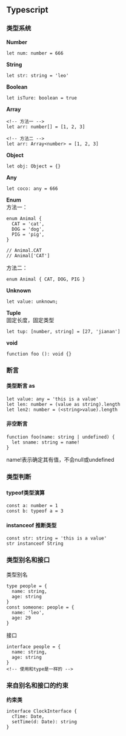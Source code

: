 ## Typescript

### 类型系统
**Number**
```
let num: number = 666
```

**String**
```
let str: string = 'leo'
```

**Boolean**
```
let isTure: boolean = true
```

**Array**
```
<!-- 方法一 -->
let arr: number[] = [1, 2, 3]

<!-- 方法二 -->
let arr: Array<number> = [1, 2, 3]
```

**Object**
```
let obj: Object = {}
```

**Any**
```
let coco: any = 666
```

**Enum**   
方法一：
```
enum Animal {
  CAT = 'cat',
  DOG = 'dog',
  PIG = 'pig',
}

// Animal.CAT
// Animal['CAT']
```

方法二：
```
enum Animal { CAT, DOG, PIG }
```   

**Unknown**
```
let value: unknown;
```

**Tuple**   
固定长度，固定类型
```
let tup: [number, string] = [27, 'jianan']
```

**void**
```
function foo (): void {}
```

### 断言

#### 类型断言 as
```
let value: any = 'this is a value'
let len: number = (value as string).length
let len2: number = (<string>value).length
```

#### 非空断言
```
function foo(name: string | undefined) {
  let sname: string = name!
}
```
name!表示确定其有值，不会null或undefined   

### 类型判断
#### typeof类型演算
```
const a: number = 1
const b: typeof a = 3
```

#### instanceof 推断类型
```
const str: string = 'this is a value'
str instanceof String
```

### 类型别名和接口
类型别名
```
type people = {
  name: string,
  age: string
}
const someone: people = {
  name: 'leo',
  age: 29
}
```

接口
```
interface people = {
  name: string,
  age: string
}
<!-- 使用和type是一样的 -->
```   

### 来自别名和接口的约束
**约束类**
```
interface ClockInterface {
  cTime: Date,
  setTime(d: Date): string
}
```